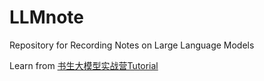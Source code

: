 # LLMnote
 Repository for Recording Notes on Large Language Models
 
Learn from [书生大模型实战营Tutorial](https://github.com/InternLM/Tutorial)
